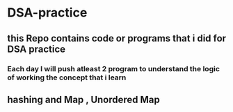 # DSA-practice

## this Repo contains code or programs that i did for DSA practice 
### Each day I will push atleast 2 program to understand the logic of working the concept that i learn


## hashing and Map , Unordered Map

